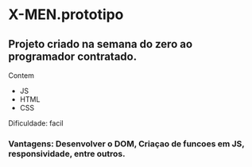 # X-MEN.prototipo
## Projeto criado na semana do zero ao programador contratado.

Contem 
- JS
- HTML
- CSS

Dificuldade: facil

### Vantagens: Desenvolver o DOM, Criaçao de funcoes em JS, responsividade, entre outros.
